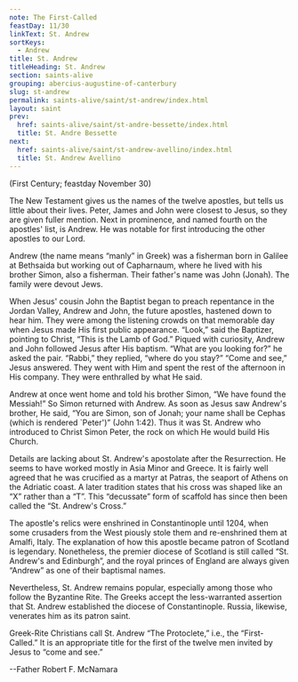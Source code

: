```yaml
---
note: The First-Called
feastDay: 11/30
linkText: St. Andrew
sortKeys:
  - Andrew
title: St. Andrew
titleHeading: St. Andrew
section: saints-alive
grouping: abercius-augustine-of-canterbury
slug: st-andrew
permalink: saints-alive/saint/st-andrew/index.html
layout: saint
prev:
  href: saints-alive/saint/st-andre-bessette/index.html
  title: St. Andre Bessette
next:
  href: saints-alive/saint/st-andrew-avellino/index.html
  title: St. Andrew Avellino
---
```

(First Century; feastday November 30)

The New Testament gives us the names of the twelve apostles, but tells us little about their lives. Peter, James and John were closest to Jesus, so they are given fuller mention. Next in prominence, and named fourth on the apostles' list, is Andrew. He was notable for first introducing the other apostles to our Lord.

Andrew (the name means “manly” in Greek) was a fisherman born in Galilee at Bethsaida but working out of Capharnaum, where he lived with his brother Simon, also a fisherman. Their father's name was John (Jonah). The family were devout Jews.

When Jesus' cousin John the Baptist began to preach repentance in the Jordan Valley, Andrew and John, the future apostles, hastened down to hear him. They were among the listening crowds on that memorable day when Jesus made His first public appearance. “Look,” said the Baptizer, pointing to Christ, “This is the Lamb of God.” Piqued with curiosity, Andrew and John followed Jesus after His baptism. “What are you looking for?” he asked the pair. “Rabbi,” they replied, “where do you stay?” “Come and see,” Jesus answered. They went with Him and spent the rest of the afternoon in His company. They were enthralled by what He said.

Andrew at once went home and told his brother Simon, “We have found the Messiah!” So Simon returned with Andrew. As soon as Jesus saw Andrew's brother, He said, “You are Simon, son of Jonah; your name shall be Cephas (which is rendered \`Peter')” (John 1:42). Thus it was St. Andrew who introduced to Christ Simon Peter, the rock on which He would build His Church.

Details are lacking about St. Andrew's apostolate after the Resurrection. He seems to have worked mostly in Asia Minor and Greece. It is fairly well agreed that he was crucified as a martyr at Patras, the seaport of Athens on the Adriatic coast. A later tradition states that his cross was shaped like an “X” rather than a “T”. This “decussate” form of scaffold has since then been called the “St. Andrew's Cross.”

The apostle's relics were enshrined in Constantinople until 1204, when some crusaders from the West piously stole them and re-enshrined them at Amalfi, Italy. The explanation of how this apostle became patron of Scotland is legendary. Nonetheless, the premier diocese of Scotland is still called “St. Andrew's and Edinburgh”, and the royal princes of England are always given “Andrew” as one of their baptismal names.

Nevertheless, St. Andrew remains popular, especially among those who follow the Byzantine Rite. The Greeks accept the less-warranted assertion that St. Andrew established the diocese of Constantinople. Russia, likewise, venerates him as its patron saint.

Greek-Rite Christians call St. Andrew “The Protoclete,” i.e., the “First-Called.” It is an appropriate title for the first of the twelve men invited by Jesus to “come and see.”

\--Father Robert F. McNamara
